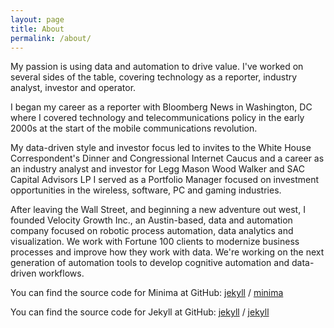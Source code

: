 ```yaml
---
layout: page
title: About
permalink: /about/
---
```


My passion is using data and automation to drive value. I've worked on several sides of the table, covering technology as a reporter, industry analyst, investor and operator.

I began my career as a reporter with Bloomberg News in Washington, DC where I covered technology and telecommunications policy in the early 2000s at the start of the mobile communications revolution.

My data-driven style and investor focus led to invites to the White House Correspondent's Dinner and Congressional Internet Caucus and a career as an industry analyst and investor for Legg Mason Wood Walker and SAC Capital Advisors LP I served as a Portfolio Manager focused on investment opportunities in the wireless, software, PC and gaming industries.

After leaving the Wall Street, and beginning a new adventure out west, I founded Velocity Growth Inc., an Austin-based, data and automation company focused on robotic process automation, data analytics and visualization. We work with Fortune 100 clients to modernize business processes and improve how they work with data. We're working on the next generation of automation tools to develop cognitive automation and data-driven workflows.

You can find the source code for Minima at GitHub:
[jekyll][jekyll-organization] /
[minima](https://github.com/jekyll/minima)

You can find the source code for Jekyll at GitHub:
[jekyll][jekyll-organization] /
[jekyll](https://github.com/jekyll/jekyll)


[jekyll-organization]: https://github.com/jekyll
